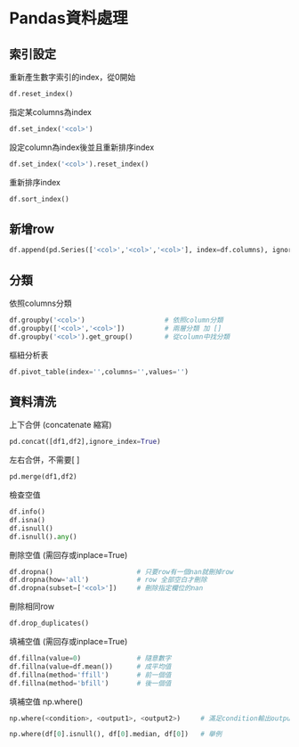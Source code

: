 # Pandas資料處理
## 索引設定
重新產生數字索引的index，從0開始
```python
df.reset_index()                         
```
指定某columns為index
```python
df.set_index('<col>')                   
```
設定column為index後並且重新排序index
```python
df.set_index('<col>').reset_index()  
```
重新排序index 
```python
df.sort_index()
```
## 新增row
```python
df.append(pd.Series(['<col>','<col>','<col>'], index=df.columns), ignore_index=True)
```

## 分類
依照columns分類
```python
df.groupby('<col>')                    # 依照column分類 
df.groupby(['<col>','<col>'])          # 兩層分類 加 []
df.groupby('<col>').get_group()        # 從column中找分類
```
樞紐分析表
```python
df.pivot_table(index='',columns='',values='')
```
## 資料清洗
上下合併 (concatenate 縮寫)
```python
pd.concat([df1,df2],ignore_index=True)
```
左右合併，不需要[ ]
```python
pd.merge(df1,df2)
```
檢查空值
```python
df.info()
df.isna()
df.isnull()
df.isnull().any()
```
刪除空值 (需回存或inplace=True)
```python
df.dropna()                     # 只要row有一個nan就刪掉row
df.dropna(how='all')            # row 全部空白才刪除
df.dropna(subset=['<col>'])     # 刪除指定欄位的nan
```
刪除相同row 
```python
df.drop_duplicates()
```
填補空值 (需回存或inplace=True)
```python
df.fillna(value=0)              # 隨意數字
df.fillna(value=df.mean())      # 成平均值
df.fillna(method='ffill')       # 前一個值
df.fillna(method='bfill')       # 後一個值
```
填補空值 np.where()
```python
np.where(<condition>, <output1>, <output2>)     # 滿足condition輸出output1，否則輸出output2

np.where(df[0].isnull(), df[0].median, df[0])   # 舉例
```
```python
```
```python
```
```python
```
```python
```
